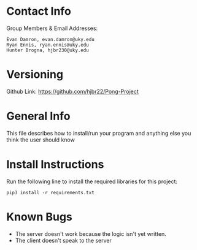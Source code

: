 Contact Info
============

Group Members & Email Addresses:

    Evan Damron, evan.damron@uky.edu
    Ryan Ennis, ryan.ennis@uky.edu
    Hunter Brogna, hjbr230@uky.edu

Versioning
==========

Github Link: https://github.com/hjbr22/Pong-Project

General Info
============
This file describes how to install/run your program and anything else you think the user should know

Install Instructions
====================

Run the following line to install the required libraries for this project:

`pip3 install -r requirements.txt`

Known Bugs
==========
- The server doesn't work because the logic isn't yet written.
- The client doesn't speak to the server
